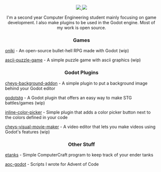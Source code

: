<p align="center">
  <a href="https://discord.gg/ZuUWPaSrHa">
    <img src="https://img.shields.io/discord/1146846558508302366.svg?colorB=7289DA&style=for-the-badge&logo=data:image/png;base64,iVBORw0KGgoAAAANSUhEUgAAAHYAAABWAgMAAABnZYq0AAAACVBMVEUAAB38%2FPz%2F%2F%2F%2Bm8P%2F9AAAAAXRSTlMAQObYZgAAAAFiS0dEAIgFHUgAAAAJcEhZcwAACxMAAAsTAQCanBgAAAAHdElNRQfhBxwQJhxy2iqrAAABoElEQVRIx7WWzdGEIAyGgcMeKMESrMJ6rILZCiiBg4eYKr%2Fd1ZAfgXFm98sJfAyGNwno3G9sLucgYGpQ4OGVRxQTREMDZjF7ILSWjoiHo1n%2BE03Aw8p7CNY5IhkYd%2F%2F6MtO3f8BNhR1QWnarCH4tr6myl0cWgUVNcfMcXACP1hKrGMt8wcAyxide7Ymcgqale7hN6846uJCkQxw6GG7h2MH4Czz3cLqD1zHu0VOXMfZjHLoYvsdd0Q7ZvsOkafJ1P4QXxrWFd14wMc60h8JKCbyQvImzlFjyGoZTKzohwWR2UzSONHhYXBQOaKKsySsahwGGDnb%2FiYPJw22sCqzirSULYy1qtHhXGbtgrM0oagBV4XiTJok3GoLoDNH8ooTmBm7ZMsbpFzi2bgPGoXWXME6XT%2BRJ4GLddxJ4PpQy7tmfoU2HPN6cKg%2BledKHBKlF8oNSt5w5g5o8eXhu1IOlpl5kGerDxIVT%2BztzKepulD8utXqpChamkzzuo7xYGk%2FkpSYuviLXun5bzdRf0Krejzqyz7Z3p0I1v2d6HmA07dofmS48njAiuMgAAAAASUVORK5CYII%3D">
  </a>
  <a href="https://github.com/sponsors/peachey2k2">
    <img src="https://img.shields.io/github/sponsors/peachey2k2?style=for-the-badge">
  </a>
</p>

<p align="center">
  I'm a second year Computer Engineering student mainly focusing on game development. I also make plugins to be used in the Godot engine. Most of my work is open source.
</p>

<!-- -->
<h3 align="center">
  Games
</h3>

[oniki](https://github.com/peachey2k2/oniki) - An open-source bullet-hell RPG made with Godot (wip)

[ascii-puzzle-game](https://github.com/peachey2k2/ascii-puzzle-game) - A simple puzzle game with ascii graphics (wip)

<h3 align="center">
  Godot Plugins
</h3>

[cheys-background-addon](https://github.com/peachey2k2/cheys-background-addon) - A simple plugin to put a background image behind your Godot editor

[godotstg](https://github.com/peachey2k2/godotstg) -  A Godot plugin that offers an easy way to make STG battles/games (wip)

[inline-color-picker](https://github.com/peachey2k2/inline-color-picker) - Simple plugin that adds a color picker button next to the colors defined in your code

[cheys-visual-movie-maker](https://github.com/peachey2k2/cheys-visual-movie-maker) - A video editor that lets you make videos using Godot's features (wip)

<h3 align="center">
  Other Stuff
</h3>

[etanks](https://github.com/peachey2k2/etanks) - Simple ComputerCraft program to keep track of your ender tanks 

[aoc-godot](https://github.com/peachey2k2/aoc-godot) - Scripts I wrote for Advent of Code 

<p align="center">
  <img height=1 src="https://github.com/peachey2k2/peachey2k2/assets/100072467/d2f25a32-3f11-417d-a4b6-80c48b388ca2">
</p>
